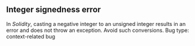 ## Integer signedness error
In *Solidity*, casting a negative integer to an unsigned integer results in an error and does not throw an exception. Avoid such conversions.
Bug type: context-related bug